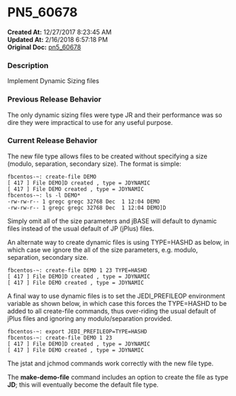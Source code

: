# PN5_60678

**Created At:** 12/27/2017 8:23:45 AM  
**Updated At:** 2/16/2018 6:57:18 PM  
**Original Doc:** [pn5_60678](https://docs.jbase.com/release-notes/pn5_60678)  


### Description

Implement Dynamic Sizing files



### Previous Release Behavior

The only dynamic sizing files were type JR and their performance was so dire they were impractical to use for any useful purpose.



### Current Release Behavior

The new file type allows files to be created without specifying a size (modulo, separation, secondary size). The format is simple:

```
fbcentos-~: create-file DEMO
[ 417 ] File DEMO]D created , type = JDYNAMIC
[ 417 ] File DEMO created , type = JDYNAMIC
fbcentos-~: ls -l DEMO*
-rw-rw-r-- 1 gregc gregc 32768 Dec  1 12:04 DEMO
-rw-rw-r-- 1 gregc gregc 32768 Dec  1 12:04 DEMO]D
```

Simply omit all of the size parameters and jBASE will default to dynamic files instead of the usual default of JP (jPlus) files.

An alternate way to create dynamic files is using TYPE=HASHD as below, in which case we ignore the all of the size parameters, e.g. modulo, separation, secondary size.

```
fbcentos-~: create-file DEMO 1 23 TYPE=HASHD
[ 417 ] File DEMO]D created , type = JDYNAMIC
[ 417 ] File DEMO created , type = JDYNAMIC
```

A final way to use dynamic files is to set the JEDI\_PREFILEOP environment variable as shown below, in which case this forces the TYPE=HASHD to be added to all create-file commands, thus over-riding the usual default of jPlus files and ignoring any modulo/separation provided.

```
fbcentos-~: export JEDI_PREFILEOP=TYPE=HASHD
fbcentos-~: create-file DEMO 1 23
[ 417 ] File DEMO]D created , type = JDYNAMIC
[ 417 ] File DEMO created , type = JDYNAMIC
```

The jstat and jchmod commands work correctly with the new file type.

The **make-demo-file** command includes an option to create the file as type **JD**; this will eventually become the default file type.
